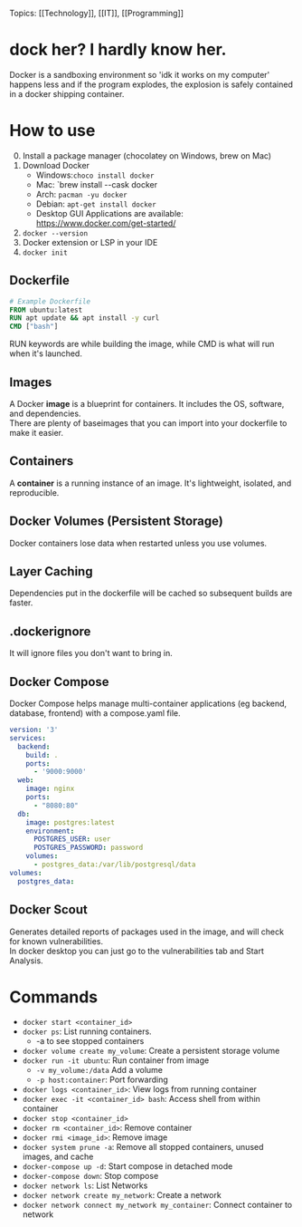 Topics: [[Technology]], [[IT]], [[Programming]]
# dock her? I hardly know her.
Docker is a sandboxing environment so 'idk it works on my computer' happens less and if the program explodes, the explosion is safely contained in a docker shipping container.
# How to use
0. Install a package manager (chocolatey on Windows, brew on Mac)
1. Download Docker 
	- Windows:`choco install docker`
	- Mac: `brew install --cask docker
	- Arch: `pacman -yu docker`
	- Debian: `apt-get install docker`
	- Desktop GUI Applications are available: https://www.docker.com/get-started/
2. `docker --version`
3. Docker extension or LSP in your IDE
4. `docker init`
## Dockerfile
```dockerfile
# Example Dockerfile
FROM ubuntu:latest
RUN apt update && apt install -y curl
CMD ["bash"]
```
RUN keywords are while building the image, while CMD is what will run when it's launched.
## Images
A Docker **image** is a blueprint for containers. It includes the OS, software, and dependencies.  
There are plenty of baseimages that you can import into your dockerfile to make it easier.
## Containers
A **container** is a running instance of an image. It's lightweight, isolated, and reproducible.
## Docker Volumes (Persistent Storage)
Docker containers lose data when restarted unless you use volumes.
## Layer Caching
Dependencies put in the dockerfile will be cached so subsequent builds are faster.
## .dockerignore
It will ignore files you don't want to bring in.
## Docker Compose
Docker Compose helps manage multi-container applications (eg backend, database, frontend) with a compose.yaml file.
```yaml
version: '3'
services:
  backend:
    build: .
    ports:
      - '9000:9000'
  web:
    image: nginx
    ports:
      - "8080:80"
  db:
    image: postgres:latest
    environment:
      POSTGRES_USER: user
      POSTGRES_PASSWORD: password
    volumes:
      - postgres_data:/var/lib/postgresql/data
volumes:
  postgres_data: 
```
## Docker Scout
Generates detailed reports of packages used in the image, and will check for known vulnerabilities.  
In docker desktop you can just go to the vulnerabilities tab and Start Analysis.
# Commands
- `docker start <container_id>`
- `docker ps`: List running containers.
	- -a to see stopped containers
- `docker volume create my_volume`: Create a persistent storage volume
- `docker run -it ubuntu`: Run container from image
	- `-v my_volume:/data` Add a volume
	- `-p host:container`: Port forwarding
- `docker logs <container_id>`: View logs from running container
- `docker exec -it <container_id> bash`: Access shell from within container
- `docker stop <container_id>`
- `docker rm <container_id>`: Remove container
- `docker rmi <image_id>`: Remove image
- `docker system prune -a`: Remove all stopped containers, unused images, and cache
- `docker-compose up -d`: Start compose in detached mode
- `docker-compose down`: Stop compose
- `docker network ls`: List Networks
- `docker network create my_network`: Create a network
- `docker network connect my_network my_container`: Connect container to network
